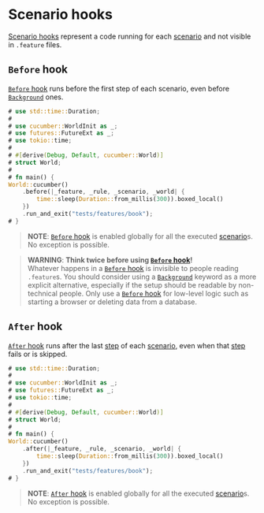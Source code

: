 Scenario hooks
==============

[Scenario hooks][hook] represent a code running for each [scenario] and not visible in `.feature` files.




## `Before` hook

[`Before` hook] runs before the first step of each scenario, even before [`Background`] ones.

```rust
# use std::time::Duration;
# 
# use cucumber::WorldInit as _;
# use futures::FutureExt as _;
# use tokio::time;
# 
# #[derive(Debug, Default, cucumber::World)]
# struct World;
# 
# fn main() {
World::cucumber()
    .before(|_feature, _rule, _scenario, _world| {
        time::sleep(Duration::from_millis(300)).boxed_local()
    })
    .run_and_exit("tests/features/book");
# }
```

> __NOTE__: [`Before` hook] is enabled globally for all the executed [scenario]s. No exception is possible.

> __WARNING__: __Think twice before using [`Before` hook]!__  
> Whatever happens in a [`Before` hook] is invisible to people reading `.feature`s. You should consider using a [`Background`] keyword as a more explicit alternative, especially if the setup should be readable by non-technical people. Only use a [`Before` hook] for low-level logic such as starting a browser or deleting data from a database.




## `After` hook

[`After` hook] runs after the last [step] of each [scenario], even when that [step] fails or is skipped.

```rust
# use std::time::Duration;
# 
# use cucumber::WorldInit as _;
# use futures::FutureExt as _;
# use tokio::time;
# 
# #[derive(Debug, Default, cucumber::World)]
# struct World;
# 
# fn main() {
World::cucumber()
    .after(|_feature, _rule, _scenario, _world| {
        time::sleep(Duration::from_millis(300)).boxed_local()
    })
    .run_and_exit("tests/features/book");
# }
```

> __NOTE__: [`After` hook] is enabled globally for all the executed [scenario]s. No exception is possible.




[`After` hook]: https://cucumber.io/docs/cucumber/api#after
[`Background`]: background.md
[`Before` hook]: https://cucumber.io/docs/cucumber/api#before 
[hook]: https://cucumber.io/docs/cucumber/api#scenario-hooks
[scenario]: https://cucumber.io/docs/gherkin/reference#example
[step]: https://cucumber.io/docs/gherkin/reference#steps
